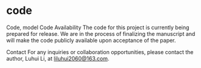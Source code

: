 # code
Code, model
Code Availability
The code for this project is currently being prepared for release. We are in the process of finalizing the manuscript and will make the code publicly available upon acceptance of the paper.

Contact
For any inquiries or collaboration opportunities, please contact the author, Luhui Li, at liluhui2060@163.com.

